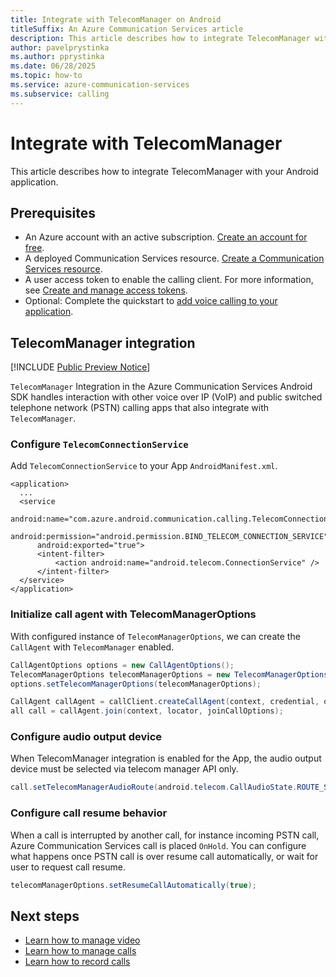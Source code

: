 ```yaml
---
title: Integrate with TelecomManager on Android
titleSuffix: An Azure Communication Services article
description: This article describes how to integrate TelecomManager with Azure Communication Services calling SDK.
author: pavelprystinka
ms.author: pprystinka
ms.date: 06/28/2025
ms.topic: how-to
ms.service: azure-communication-services
ms.subservice: calling
---
```


# Integrate with TelecomManager

This article describes how to integrate TelecomManager with your Android application. 
  
## Prerequisites

- An Azure account with an active subscription. [Create an account for free](https://azure.microsoft.com/pricing/purchase-options/azure-account?cid=msft_learn). 
- A deployed Communication Services resource. [Create a Communication Services resource](../../quickstarts/create-communication-resource.md).
- A user access token to enable the calling client. For more information, see [Create and manage access tokens](../../quickstarts/identity/access-tokens.md).
- Optional: Complete the quickstart to [add voice calling to your application](../../quickstarts/voice-video-calling/getting-started-with-calling.md).

## TelecomManager integration

[!INCLUDE [Public Preview Notice](../../includes/public-preview-include.md)]

`TelecomManager` Integration in the Azure Communication Services Android SDK handles interaction with other voice over IP (VoIP) and public switched telephone network (PSTN) calling apps that also integrate with `TelecomManager`.

### Configure `TelecomConnectionService`

Add `TelecomConnectionService` to your App `AndroidManifest.xml`.

```
<application>
  ...
  <service
      android:name="com.azure.android.communication.calling.TelecomConnectionService"
      android:permission="android.permission.BIND_TELECOM_CONNECTION_SERVICE"
      android:exported="true">
      <intent-filter>
          <action android:name="android.telecom.ConnectionService" />
      </intent-filter>
  </service>
</application>
```

### Initialize call agent with TelecomManagerOptions

With configured instance of `TelecomManagerOptions`, we can create the `CallAgent` with `TelecomManager` enabled.  

```Java
CallAgentOptions options = new CallAgentOptions();
TelecomManagerOptions telecomManagerOptions = new TelecomManagerOptions("<your app's phone account id>");
options.setTelecomManagerOptions(telecomManagerOptions);

CallAgent callAgent = callClient.createCallAgent(context, credential, options).get();
all call = callAgent.join(context, locator, joinCallOptions);
```
   
### Configure audio output device

When TelecomManager integration is enabled for the App, the audio output device must be selected via telecom manager API only.
  
```Java
call.setTelecomManagerAudioRoute(android.telecom.CallAudioState.ROUTE_SPEAKER);
```

### Configure call resume behavior

When a call is interrupted by another call, for instance incoming PSTN call, Azure Communication Services call is placed `OnHold`. You can configure what happens once PSTN call is over resume call automatically, or wait for user to request call resume.

```Java
telecomManagerOptions.setResumeCallAutomatically(true);
```

## Next steps

- [Learn how to manage video](./manage-video.md)
- [Learn how to manage calls](./manage-calls.md)
- [Learn how to record calls](./record-calls.md)
